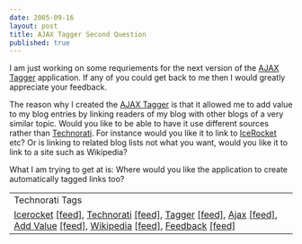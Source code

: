 ```yaml
---
date: 2005-09-16
layout: post
title: AJAX Tagger Second Question
published: true
---
```

I am just working on some requriements for the next version of the <a href="http://www.kinlan.co.uk/AjaxExperiments/AjaxTag">AJAX Tagger</a> application. If any of you could get back to me then I would greatly appreciate your feedback. <p />The reason why I created the <a href="http://www.kinlan.co.uk/AjaxExperiments/AjaxTag">AJAX Tagger</a> is that it allowed me to add value to my blog entries by linking readers of my blog with other blogs of a very similar topic.  Would you like to be able to have it use different sources rather than <a href="http://www.technorati.com">Technorati</a>.  For instance would you like it to link to <a href="http://www.icerocket.com">IceRocket</a> etc?  Or is linking to related blog lists not what you want, would you like it to link to a site such as Wikipedia?<p />What I am trying to get at is:  Where would you like the application to create automatically tagged links too?<p /><table class="TechnoratiHead TagHeader">
<tr><td>Technorati Tags</td></tr>
<tr class="Technorati"><td>
<a href="http://www.technorati.com/tag/Icerocket" class="Tag" rel="tag">Icerocket</a> <a href="http://feeds.technorati.com/feed/posts/tag/Icerocket" class="Tag">[feed]</a>, <a href="http://www.technorati.com/tag/Technorati" class="Tag" rel="tag">Technorati</a> <a href="http://feeds.technorati.com/feed/posts/tag/Technorati" class="Tag">[feed]</a>, <a href="http://www.technorati.com/tag/Tagger" class="Tag" rel="tag">Tagger</a> <a href="http://feeds.technorati.com/feed/posts/tag/Tagger" class="Tag">[feed]</a>, <a href="http://www.technorati.com/tag/Ajax" class="Tag" rel="tag">Ajax</a> <a href="http://feeds.technorati.com/feed/posts/tag/Ajax" class="Tag">[feed]</a>, <a href="http://www.technorati.com/tag/Add%20Value" class="Tag" rel="tag">Add Value</a> <a href="http://feeds.technorati.com/feed/posts/tag/Add%20Value" class="Tag">[feed]</a>, <a href="http://www.technorati.com/tag/Wikipedia" class="Tag" rel="tag">Wikipedia</a> <a href="http://feeds.technorati.com/feed/posts/tag/Wikipedia" class="Tag">[feed]</a>, <a href="http://www.technorati.com/tag/Feedback" class="Tag" rel="tag">Feedback</a> <a href="http://feeds.technorati.com/feed/posts/tag/Feedback" class="Tag">[feed]</a>
</td></tr>
</table><div class="blogger-post-footer"><img class="posterous_download_image" src="https://blogger.googleusercontent.com/tracker/8109338-112690707086025631?l=www.kinlan.co.uk%2Findex.html" height="1" alt="" width="1" /></div>

